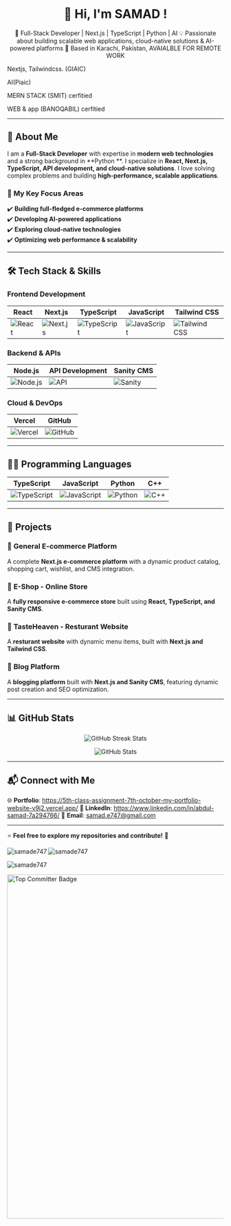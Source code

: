 <h1 align="center">👋 Hi, I'm SAMAD !</h1>

<p align="center">
🚀 Full-Stack Developer | Next.js | TypeScript | Python | AI  
💡 Passionate about building scalable web applications, cloud-native solutions & AI-powered platforms  
📍 Based in Karachi, Pakistan, AVAIALBLE FOR REMOTE WORK 
</p>

Nextjs, Tailwindcss. (GIAIC)  

AI(Piaic)  

MERN STACK (SMIT) cerfitied  

WEB & app (BANOQABIL) cerfitied  

---

## 🔹 **About Me**  
I am a **Full-Stack Developer** with expertise in **modern web technologies** and a strong background in **Python **. I specialize in **React, Next.js, TypeScript, API development, and cloud-native solutions**. I love solving complex problems and building **high-performance, scalable applications**.

### 🎯 **My Key Focus Areas**  
✔️ **Building full-fledged e-commerce platforms**  
✔️ **Developing AI-powered applications**  
✔️ **Exploring cloud-native technologies**  
✔️ **Optimizing web performance & scalability**  

---

## 🛠️ **Tech Stack & Skills**  

### **Frontend Development**  
| React | Next.js | TypeScript | JavaScript | Tailwind CSS |
|---|---|---|---|---|
| ![React](https://img.shields.io/badge/React-61DAFB?style=for-the-badge&logo=react&logoColor=white) | ![Next.js](https://img.shields.io/badge/Next.js-000000?style=for-the-badge&logo=nextdotjs&logoColor=white) | ![TypeScript](https://img.shields.io/badge/TypeScript-3178C6?style=for-the-badge&logo=typescript&logoColor=white) | ![JavaScript](https://img.shields.io/badge/JavaScript-F7DF1E?style=for-the-badge&logo=javascript&logoColor=black) | ![Tailwind CSS](https://img.shields.io/badge/Tailwind%20CSS-38B2AC?style=for-the-badge&logo=tailwind-css&logoColor=white) |

### **Backend & APIs**  
| Node.js | API Development | Sanity CMS |
|---|---|---|
| ![Node.js](https://img.shields.io/badge/Node.js-339933?style=for-the-badge&logo=node.js&logoColor=white) | ![API](https://img.shields.io/badge/API_Development-FF5733?style=for-the-badge&logo=api&logoColor=white) | ![Sanity](https://img.shields.io/badge/Sanity-FF2D20?style=for-the-badge&logo=sanity&logoColor=white) |

### **Cloud & DevOps**  
| Vercel | GitHub |
|---|---|
| ![Vercel](https://img.shields.io/badge/Vercel-000000?style=for-the-badge&logo=vercel&logoColor=white) | ![GitHub](https://img.shields.io/badge/GitHub-181717?style=for-the-badge&logo=github&logoColor=white) |

---

## 👨‍💻 **Programming Languages**
| TypeScript | JavaScript | Python | C++ |
|---|---|---|---|
| ![TypeScript](https://img.shields.io/badge/TypeScript-3178C6?style=for-the-badge&logo=typescript&logoColor=white) | ![JavaScript](https://img.shields.io/badge/JavaScript-F7DF1E?style=for-the-badge&logo=javascript&logoColor=black) | ![Python](https://img.shields.io/badge/Python-3776AB?style=for-the-badge&logo=python&logoColor=white) | ![C++](https://img.shields.io/badge/C++-00599C?style=for-the-badge&logo=c%2B%2B&logoColor=white) |

---

## 🚀 **Projects**  

### 🔹 **General E-commerce Platform**  
A complete **Next.js e-commerce platform** with a dynamic product catalog, shopping cart, wishlist, and CMS integration.  


### 🔹 **E-Shop - Online Store**  
A **fully responsive e-commerce store** built using **React, TypeScript, and Sanity CMS**.  
 

### 🔹 **TasteHeaven - Resturant Website**  
A **resturant website** with dynamic menu items, built with **Next.js and Tailwind CSS**.  


### 🔹 **Blog Platform**  
A **blogging platform** built with **Next.js and Sanity CMS**, featuring dynamic post creation and SEO optimization.  



---

## 📊 **GitHub Stats**  

<p align="center">
  <img src="https://github-readme-streak-stats.herokuapp.com/?user=samade747&theme=dark&hide_border=false" alt="GitHub Streak Stats" />
</p>

<p align="center">
  <img src="https://github-readme-stats.vercel.app/api?username=samade747&show_icons=true&theme=dark" alt="GitHub Stats" />
</p>

---

## 📬 **Connect with Me**  

🌐 **Portfolio**: https://5th-class-assignment-7th-october-my-portfolio-website-v9j2.vercel.app/
💼 **LinkedIn**: https://www.linkedin.com/in/abdul-samad-7a294766/ 
📩 **Email**: [samad.e747@gmail.com](mailto:samad.e747@gmail.com)  

---

⭐ **Feel free to explore my repositories and contribute!** 🚀  



<p><img align="left" src="https://github-readme-stats.vercel.app/api/top-langs?username=samade747&show_icons=true&locale=en&layout=compact" alt="samade747" /></p>  


<p> <img align="center" src="https://github-readme-stats.vercel.app/api?username=samade747&show_icons=true&locale=en" alt="samade747" /></p>  


<p><img align="center" src="https://github-readme-streak-stats.herokuapp.com/?user=samade747&" alt="samade747" /></p>  





           
          
<a href="https://user-badge.committers.top/pakistan/samade747"> <img src="https://user-badge.committers.top/pakistan/samade747.svg" alt="Top Committer Badge" width="800"> </a>  

